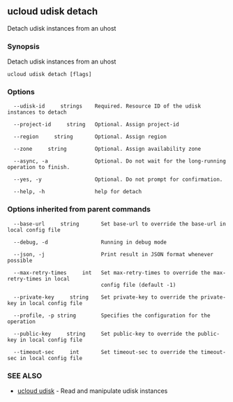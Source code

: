 ## ucloud udisk detach

Detach udisk instances from an uhost

### Synopsis

Detach udisk instances from an uhost

```
ucloud udisk detach [flags]
```

### Options

```
  --udisk-id     strings    Required. Resource ID of the udisk instances to detach 

  --project-id     string   Optional. Assign project-id 

  --region     string       Optional. Assign region 

  --zone     string         Optional. Assign availability zone 

  --async, -a               Optional. Do not wait for the long-running operation to finish. 

  --yes, -y                 Optional. Do not prompt for confirmation. 

  --help, -h                help for detach 

```

### Options inherited from parent commands

```
  --base-url     string       Set base-url to override the base-url in local config file 

  --debug, -d                 Running in debug mode 

  --json, -j                  Print result in JSON format whenever possible 

  --max-retry-times     int   Set max-retry-times to override the max-retry-times in local
                              config file (default -1) 

  --private-key     string    Set private-key to override the private-key in local config file 

  --profile, -p string        Specifies the configuration for the operation 

  --public-key     string     Set public-key to override the public-key in local config file 

  --timeout-sec     int       Set timeout-sec to override the timeout-sec in local config file 

```

### SEE ALSO

* [ucloud udisk](cli/cmd/ucloud/udisk)	 - Read and manipulate udisk instances


